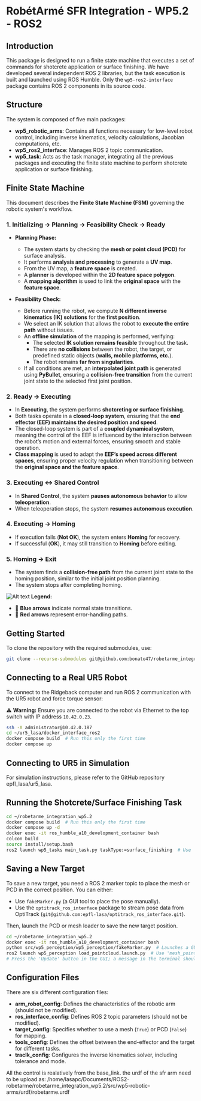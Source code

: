# RobétArmé SFR Integration - WP5.2 - ROS2

## Introduction
This package is designed to run a finite state machine that executes a set of commands for shotcrete application or surface finishing. We have developed several independent ROS 2 libraries, but the task execution is built and launched using ROS Humble. Only the `wp5-ros2-interface` package contains ROS 2 components in its source code.

## Structure
The system is composed of five main packages:

- **wp5_robotic_arms**: Contains all functions necessary for low-level robot control, including inverse kinematics, velocity calculations, Jacobian computations, etc.
- **wp5_ros2_interface**: Manages ROS 2 topic communication.
- **wp5_task**: Acts as the task manager, integrating all the previous packages and executing the finite state machine to perform shotcrete application or surface finishing.

## Finite State Machine

This document describes the **Finite State Machine (FSM)** governing the robotic system's workflow.

### 1. Initializing → Planning → Feasibility Check → Ready
- **Planning Phase:**
  - The system starts by checking the **mesh or point cloud (PCD)** for surface analysis.
  - It performs **analysis and processing** to generate a **UV map**.
  - From the UV map, a **feature space** is created.
  - A **planner** is developed within the **2D feature space polygon**.
  - A **mapping algorithm** is used to link the **original space** with the **feature space**.

- **Feasibility Check:**
  - Before running the robot, we compute **N different inverse kinematics (IK) solutions** for the **first position**.
  - We select an IK solution that allows the robot to **execute the entire path** without issues.
  - An **offline simulation** of the mapping is performed, verifying:
    - The selected **IK solution remains feasible** throughout the task.
    - There are **no collisions** between the robot, the target, or predefined static objects (**walls, mobile platforms, etc.**).
    - The robot remains **far from singularities**.
  - If all conditions are met, an **interpolated joint path** is generated using **PyBullet**, ensuring a **collision-free transition** from the current joint state to the selected first joint position.

### 2. Ready → Executing
- In **Executing**, the system performs **shotcreting or surface finishing**.
- Both tasks operate in a **closed-loop system**, ensuring that the **end effector (EEF) maintains the desired position and speed**.
- The closed-loop system is part of a **coupled dynamical system**, meaning the control of the EEF is influenced by the interaction between the robot’s motion and external forces, ensuring smooth and stable operation.
- **Class mapping** is used to adapt the **EEF’s speed across different spaces**, ensuring proper velocity regulation when transitioning between the **original space and the feature space**.

### 3. Executing ↔ Shared Control
- In **Shared Control**, the system **pauses autonomous behavior** to allow **teleoperation**.
- When teleoperation stops, the system **resumes autonomous execution**.

### 4. Executing → Homing
- If execution fails (**Not OK**), the system enters **Homing** for recovery.
- If successful (**OK**), it may still transition to **Homing** before exiting.

### 5. Homing → Exit
- The system finds a **collision-free path** from the current joint state to the homing position, similar to the initial joint position planning.
- The system stops after completing homing.

![Alt text](FSM.png)
**Legend:**
- 🔵 **Blue arrows** indicate normal state transitions.
- 🔴 **Red arrows** represent error-handling paths.


## Getting Started
To clone the repository with the required submodules, use:

```bash
git clone --recurse-submodules git@github.com:bonato47/robetarme_integration_wp5.2.git
```

## Connecting to a Real UR5 Robot
To connect to the Ridgeback computer and run ROS 2 communication with the UR5 robot and force torque sensor:

⚠ **Warning:** Ensure you are connected to the robot via Ethernet to the top switch with IP address `10.42.0.23`.

```bash
ssh -X administrator@10.42.0.187
cd ~/ur5_lasa/docker_interface_ros2 
docker compose build  # Run this only the first time
docker compose up
```

## Connecting to UR5 in Simulation
For simulation instructions, please refer to the GitHub repository epfl_lasa/ur5_lasa.

## Running the Shotcrete/Surface Finishing Task
```bash
cd ~/robetarme_integration_wp5.2
docker compose build  # Run this only the first time
docker compose up -d 
docker exec -it ros_humble_a10_development_container bash
colcon build
source install/setup.bash
ros2 launch wp5_tasks main_task.py taskType:=surface_finishing  # Use 'shotcrete' or 'surface_finishing'
```

## Saving a New Target
To save a new target, you need a ROS 2 marker topic to place the mesh or PCD in the correct position. You can either:
- Use `fakeMarker.py` (a GUI tool to place the pose manually).
- Use the `optitrack_ros_interface` package to stream pose data from OptiTrack (`git@github.com:epfl-lasa/optitrack_ros_interface.git`).

Then, launch the PCD or mesh loader to save the new target position.

```bash
cd ~/robetarme_integration_wp5.2
docker exec -it ros_humble_a10_development_container bash
python src/wp5_perception/wp5_perception/fakeMarker.py  # Launches a GUI to place the pose
ros2 launch wp5_perception load_pointcloud.launch.py  # Use 'mesh_pointcloud.launch.py' for meshes
# Press the 'Update' button in the GUI; a message in the terminal should confirm that the target has been saved.
```

## Configuration Files
There are six different configuration files:

- **arm_robot_config**: Defines the characteristics of the robotic arm (should not be modified).
- **ros_interface_config**: Defines ROS 2 topic parameters (should not be modified).
- **target_config**: Specifies whether to use a mesh (`True`) or PCD (`False`) for mapping.
- **tools_config**: Defines the offset between the end-effector and the target for different tasks.
- **tracIk_config**: Configures the inverse kinematics solver, including tolerance and mode.



All the control is realatively from the base_link. 
the urdf of the sfr arm need to be upload as:
/home/lasapc/Documents/ROS2-robetarme/robetarme_integration_wp5.2/src/wp5-robotic-arms/urdf/robetarme.urdf

